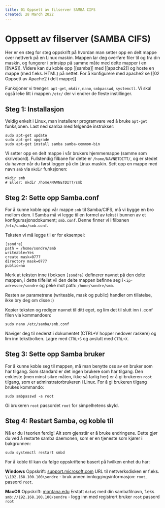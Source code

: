 ```yaml
---
title: 01 Oppsett av filserver SAMBA CIFS
created: 28 March 2022
---
```

# Oppsett av filserver (SAMBA CIFS)
Her er en steg for steg oppskrift på hvordan man setter opp en delt mappe over nettverk på en Linux maskin. Mappen lar deg overføre filer til og fra din maskin, og fungerer i prinsipp på samme måte med delte mapper i en [[NAS]]. Videre kan du koble opp [[samba]] med [[apache2]] og hoste en mappe (med f.eks. HTML) på nettet. For å konfigurere med apache2 se [[02 Oppsett av Apache2 i delt mappe]]

Funksjoner vi trenger: `apt-get`, `mkdir`, `nano`, `smbpasswd`, `systemctl`. Vi skal også leke litt i mappen `/etc/` der vi endrer de fleste instillinger.

## Steg 1: Installasjon
Veldig enkelt i Linux, man installerer programvare ved å bruke `apt-get` funksjonen. Last ned samba med følgende instrukser:
```shell
sudo apt-get update
sudo apt-get upgrade
sudo apt-get install samba samba-common-bin
```

Vi setter opp en delt mappe i vår brukers hjemmemappe (samme som skrivebord). Fullstendig filbane for dette er `/home/NAVNETDITT/`, og er stedet du havner når du først logger på din Linux maskin. Sett opp en mappe med navn `smb` via `mkdir` funksjonen:
```shell
mkdir smb
# Eller: mkdir /home/NAVNETDITT/smb
```

## Steg 2: Sette opp Samba.conf
For å kunne koble opp vår mappe `smb` til Samba/CIFS, må vi bygge en bro mellom dem. I Samba må vi legge til en formel av tekst i bunnen av et konfigurasjonsdokument; `smb.conf`. Denne finner vi i filbanen `/etc/samba/smb.conf`.

Teksten vi må legge til er for eksempel:
```comment
[sondre]
path = /home/sondre/smb
writeable=Yes
create mask=0777
directory mask=0777
public=no
```
Merk at teksten inne i boksen `[sondre]` definerer navnet på den delte mappen, i dette tilfellet vil den delte mappen befinne seg i `<ip-adresse>/sondre` og peke mot path: `/home/sondre/smb`.

Resten av parametrene (writeable, mask og public) handler om tillatelse, ikke bry deg om disse :)

Kopier teksten og rediger navnet til ditt eget, og lim det til slutt inn i .conf filen via kommandoen:
```shell
sudo nano /etc/samba/smb.conf
```
Naviger deg til nederst i dokumentet (CTRL+V hopper nedover raskere) og lim inn tekstbolken. Lagre med `CTRL+S` og avslutt med `CTRL+X`.

## Steg 3: Sette opp Samba bruker
For å kunne koble seg til mappen, må man benytte oss av en bruker som har tilgang. Som standard er det ingen brukere som har tilgang. Den enkleste (men minst sikre måten, ikke så farlig her) er å gi brukeren `root` tilgang, som er adminstratorbrukeren i Linux. For å gi brukeren tilgang brukes kommando:
```shell
sudo smbpasswd -a root
```
Gi brukeren `root` passordet `root` for simpelhetens skyld.

## Steg 4: Restart Samba, og koble til
Nå er du i teorien ferdig! Alt som gjenstår er å bruke endringene. Dette gjør du ved å restarte samba daemonen, som er en tjeneste som kjører i bakgrunnen:
```shell
sudo systemctl restart smbd
```

For å koble til kan du følge oppskriftene basert på hvilken enhet du har:

**Windows**
Oppskrift: [support.microsoft.com](https://support.microsoft.com/en-us/windows/map-a-network-drive-in-windows-29ce55d1-34e3-a7e2-4801-131475f9557d)
URL til nettverksdisken er f.eks. `\\192.168.100.100\sondre` - bruk annen innloggingsinformasjon: `root`, passord `root`.

**MacOS**
Oppskrift: [montana.edu](https://ag.montana.edu/it/support/smb-macs.html)
Erstatt `data$` med din sambafilnavn, f.eks. `smb://192.168.100.100/sondre` - logg inn med registrert bruker `root` passord `root`
